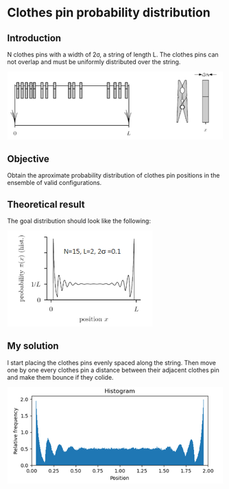 # Clothes pin probability distribution
## Introduction
N clothes pins with a width of 2σ, a string of length L. The clothes pins can not overlap and must be uniformly distributed over the string.

![image](imgs/Teorical%20model2.PNG)

## Objective
Obtain the aproximate probability distribution of clothes pin positions in the ensemble of valid configurations.


## Theoretical result
The goal distribution should look like the following:

![image](imgs/Teorical%20model.PNG)

## My solution
I start placing the clothes pins evenly spaced along the string. Then move one by one every clothes pin a distance between their adjacent clothes pin and make them bounce if they colide.

![image](imgs/Result.png)
